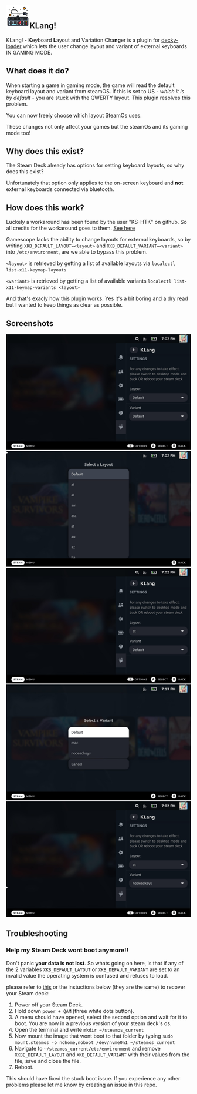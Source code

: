 <img src="https://raw.githubusercontent.com/Loidbae/SDH-KLang/master/assets/logo.png" width="64" alt="" title="klang Logo">KLang!
---
KLang! - **K**eyboard **L**ayout and V**a**riation Cha**ng**er is a plugin for [decky-loader](https://github.com/SteamDeckHomebrew/deckly-loader) which lets the user change layout and variant of external keyboards IN GAMING MODE.

## What does it do?

When starting a game in gaming mode, the game will read the default keyboard layout and variant from steamOS. If this is set to US *- which it is by default -* you are stuck with the QWERTY layout. This plugin resolves this problem.

You can now freely choose which layout SteamOs uses.

These changes not only affect your games but the steamOs and its gaming mode too!

## Why does this exist?

The Steam Deck already has options for setting keyboard layouts, so why does this exist?

Unfortunately that option only applies to the on-screen keyboard and **not** external keyboards connected via bluetooth.


## How does this work?

Luckely a workaround has been found by the user "KS-HTK" on github. So all credits for the workaround goes to them. [See here](https://github.com/ValveSoftware/SteamOS/issues/798/)

Gamescope lacks the ability to change layouts for external keyboards, so by writing ``XKB_DEFAULT_LAYOUT=<layout>`` and ``XKB_DEFAULT_VARIANT=<variant>`` into ``/etc/environment``, are we able to bypass this problem.

``<layout>`` is retrieved by getting a list of available layouts via ``localectl list-x11-keymap-layouts``

``<variant>`` is retrieved by getting a list of available variants ``localectl list-x11-keymap-variants <layout>``

And that's exacly how this plugin works. Yes it's a bit boring and a dry read but I wanted to keep things as clear as possible.

## Screenshots

![](assets/menu.jpg)
![](assets/select_layout.png)
![](assets/layout_selected.png)
![](assets/select_variant.png)
![](assets/variant_selected.png)

## Troubleshooting

### Help my Steam Deck wont boot anymore!!

Don't panic **your data is not lost**. So whats going on here, is that if any of the 2 variables ``XKB_DEFAULT_LAYOUT`` or ``XKB_DEFAULT_VARIANT`` are set to an invalid value the operating system is confused and refuses to load.

please refer to [this](https://www.reddit.com/r/SteamDeck/comments/yf6rsf/steam_deck_recovery_instructions_without/) or the instuctions below (they are the same) to recover your Steam deck:

1. Power off your Steam Deck.
2. Hold down ``power + QAM`` (three white dots button).
3. A menu should have opened, select the second option and wait for it to boot. You are now in a previous version of your steam deck's os.
4. Open the terminal and write ``mkdir ~/steamos_current``
5. Now mount the image that wont boot to that folder by typing ``sudo mount.steamos -o nohome,noboot /dev/nvme0n1 ~/steamos_current``
6. Navigate to ``~/steamos_current/etc/environment`` and remove ``XKBE_DEFAULT_LAYOUT`` and ``XKB_DEFAULT_VARIANT`` with their values from the file, save and close the file.
7. Reboot.

This should have fixed the stuck boot issue. If you experience any other problems please let me know by creating an issue in this repo. 
